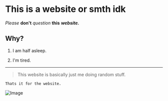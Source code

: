 # This is a website or smth idk
_Please_ **don't** *question* __this__ *__website.__*
## Why?
1) I am half asleep.

2) I'm tired.

---

> This website is basically just me doing random stuff.

`Thats it for the website.`

![Image](https://placedata.reddit.com/data/final_place.png)
